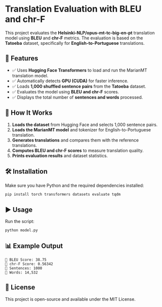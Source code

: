 # **Translation Evaluation with BLEU and chr-F**

This project evaluates the **Helsinki-NLP/opus-mt-tc-big-en-pt** translation model using **BLEU** and **chr-F** metrics. The evaluation is based on the **Tatoeba** dataset, specifically for **English-to-Portuguese** translations.

## **🚀 Features**
- ✅ Uses **Hugging Face Transformers** to load and run the MarianMT translation model.
- ✅ Automatically detects **GPU (CUDA)** for faster inference.
- ✅ Loads **1,000 shuffled sentence pairs** from the **Tatoeba** dataset.
- ✅ Evaluates the model using **BLEU and chr-F** scores.
- ✅ Displays the total number of **sentences and words** processed.

## **📌 How It Works**
1. **Loads the dataset** from Hugging Face and selects 1,000 sentence pairs.
2. **Loads the MarianMT model** and tokenizer for English-to-Portuguese translation.
3. **Generates translations** and compares them with the reference translations.
4. **Computes BLEU and chr-F scores** to measure translation quality.
5. **Prints evaluation results** and dataset statistics.

## **🛠 Installation**
Make sure you have Python and the required dependencies installed:

```bash
pip install torch transformers datasets evaluate tqdm
```

## **▶️ Usage**
Run the script:

```bash
python model.py
```

## **📊 Example Output**
```
🔹 BLEU Score: 38.75  
🔹 chr-F Score: 0.56342  
🔹 Sentences: 1000  
🔹 Words: 14,532  
```

## **📜 License**
This project is open-source and available under the MIT License.
